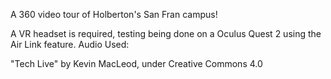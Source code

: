A 360 video tour of Holberton's San Fran campus!

A VR headset is required, testing being done on a Oculus Quest 2 using the Air Link feature.
Audio Used:

"Tech Live" by Kevin MacLeod, under Creative Commons 4.0
